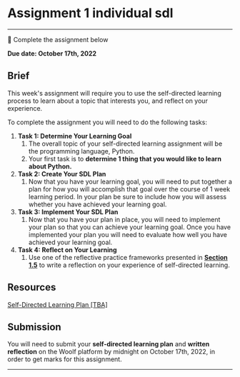 # Assignment 1 individual sdl

---

<aside>


📝 Complete the assignment below

</aside>

**Due date: October 17th, 2022**

## Brief

This week's assignment will require you to use the self-directed learning process to learn about a topic that interests you, and reflect on your experience.

To complete the assignment you will need to do the following tasks:

1. **Task 1: Determine Your Learning Goal**
    1. The overall topic of your self-directed learning assignment will be the programming language, Python.
    2. Your first task is to **determine 1 thing that you would like to learn about Python.**
2. **Task 2: Create Your SDL Plan**
    1. Now that you have your learning goal, you will need to put together a plan for how you will accomplish that goal over the course of 1 week learning period. In your plan be sure to include how you will assess whether you have achieved your learning goal.
3. **Task 3: Implement Your SDL Plan**
    1. Now that you have your plan in place, you will need to implement your plan so that you can achieve your learning goal. Once you have implemented your plan you will need to evaluate how well you have achieved your learning goal.
4. **Task 4: Reflect on Your Learning**
    1. Use one of the reflective practice frameworks presented in [**Section 1.5**](/optimizing-your-learning/how-to-get-anything-you-want-in-life/reflective-practice.md) to write a reflection on your experience of self-directed learning.

## Resources

[Self-Directed Learning Plan [TBA]](/optimizing-your-learning/how-to-get-anything-you-want-in-life/assignment-1-individual-sdl/self-directed-learning-plan-tba.md)

## Submission

You will need to submit your **self-directed learning plan** and **written reflection** on the Woolf platform by midnight on October 17th, 2022, in order to get marks for this assignment.

---